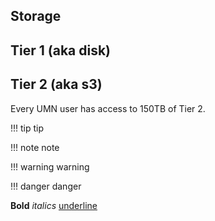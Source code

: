 ## Storage

## Tier 1 (aka disk)

## Tier 2 (aka s3)

Every UMN user has access to 150TB of Tier 2. 

!!! tip
    tip

!!! note
    note

!!! warning
    warning

!!! danger
    danger

**Bold**
*italics*
<u>underline</u>